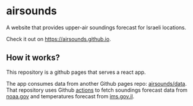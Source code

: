 # airsounds

A website that provides upper-air soundings forecast for Israeli locations.

Check it out on https://airsounds.github.io.

## How it works?

This repository is a github pages that serves a react app.

The app consumes data from another Github pages repo: [airsounds/data](https://github.com/airsounds/data). That repository uses Github
[actions](https://github.com/airsounds/data/actions) to
fetch soundings forecast data from [noaa.gov](https://www.noaa.gov) and temperatures
forecast from [ims.gov.il](https://ims.gov.il).

